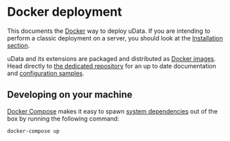 # Docker deployment

This documents the [Docker][] way to deploy uData.
If you are intending to perform a classic deployment on a server, you should look at the [Installation section](installation.md).

uData and its extensions are packaged and distributed as [Docker images][].
Head directly to [the dedicated repository][docker-repository] for an up to date documentation and [configuration samples][].

## Developing on your machine

[Docker Compose][] makes it easy to spawn [system dependencies](system-dependencies.md) out of the box by running the following command:

```shell
docker-compose up
```

[Docker]: https://www.docker.com/
[Docker images]: https://hub.docker.com/r/udata/udata/
[docker-repository]: https://github.com/opendatateam/docker-udata
[docker compose]: https://docs.docker.com/compose/
[configuration samples]: https://github.com/opendatateam/docker-udata/tree/master/samples
